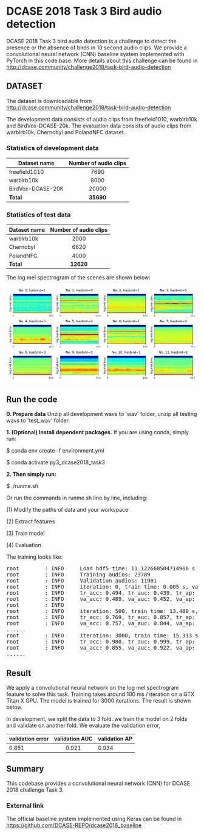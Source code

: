 # DCASE 2018 Task 3 Bird audio detection

DCASE 2018 Task 3 bird audio detection is a challenge to detect the presence or the absence of birds in 10 second audio clips. We provide a convolutional neural network (CNN) baseline system implemented with PyTorch in this code base. More details about this challenge can be found in http://dcase.community/challenge2018/task-bird-audio-detection

## DATASET

The dataset is downloadable from http://dcase.community/challenge2018/task-bird-audio-detection

The development data consists of audio clips from freefield1010, warblrb10k and BirdVox-DCASE-20k. The evaluation data consists of audio clips from warblrb10k, Chernobyl and PolandNFC dataset. 

### Statistics of development data

| Dataset name      | Number of audio clips |
|-------------------|:---------------------:|
| freefield1010     |          7690         |
| warblrb10k        |          8000         |
| BirdVox-DCASE-20K |         20000         |
| **Total**         |         **35690**     |

### Statistics of test data

| Dataset name | Number of audio clips |
|--------------|:---------------------:|
| warblrb10k   |          2000         |
| Chernobyl    |          6620         |
| PolandNFC    |          4000         |
| **Total**    |         **12620**     |


The log mel spectrogram of the scenes are shown below:

![alt text](appendixes/logmel.png)

## Run the code

**0. Prepare data**
Unzip all development wavs to 'wav' folder, unzip all testing wavs to 'test_wav' folder.

**1. (Optional) Install dependent packages.** If you are using conda, simply run:

$ conda env create -f environment.yml

$ conda activate py3_dcase2018_task3

**2. Then simply run:**

$ ./runme.sh

Or run the commands in runme.sh line by line, including: 

(1) Modify the paths of data and your workspace

(2) Extract features

(3) Train model

(4) Evaluation

The training looks like:

<pre>
root        : INFO     Load hdf5 time: 11.122668504714966 s
root        : INFO     Training audios: 23789
root        : INFO     Validation audios: 11901
root        : INFO     iteration: 0, train time: 0.005 s, validate time: 4.852 s
root        : INFO     tr_acc: 0.494, tr_auc: 0.439, tr_ap: 0.459
root        : INFO     va_acc: 0.489, va_auc: 0.452, va_ap: 0.472
root        : INFO
root        : INFO     iteration: 500, train time: 13.480 s, validate time: 5.025 s
root        : INFO     tr_acc: 0.769, tr_auc: 0.857, tr_ap: 0.872
root        : INFO     va_acc: 0.757, va_auc: 0.844, va_ap: 0.860
......
root        : INFO     iteration: 3000, train time: 15.313 s, validate time: 5.195 s
root        : INFO     tr_acc: 0.980, tr_auc: 0.999, tr_ap: 0.999
root        : INFO     va_acc: 0.855, va_auc: 0.922, va_ap: 0.936
......
</pre>

## Result

We apply a convolutional neural network on the log mel spectrogram feature to solve this task. Training takes around 100 ms / iteration on a GTX Titan X GPU. The model is trained for 3000 iterations. The result is shown below. 

In development, we split the data to 3 fold. we train the model on 2 folds and validate on another fold. We evaluate the validation error, 
 
  

| validation error | validation AUC | validation AP |
|------------------|:--------------:|---------------|
| 0.851            |      0.921     | 0.934         |


## Summary
This codebase provides a convolutional neural network (CNN) for DCASE 2018 challenge Task 3. 

### External link

The official baseline system implemented using Keras can be found in https://github.com/DCASE-REPO/dcase2018_baseline
